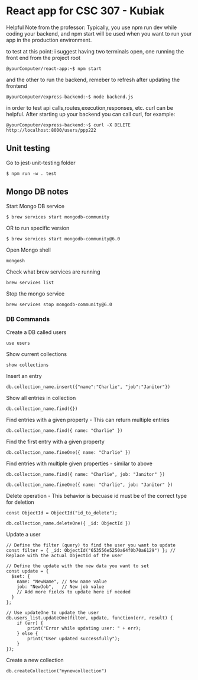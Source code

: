 # React app for CSC 307 - Kubiak

Helpful Note from the professor: Typically, you use npm run dev while coding your backend, and npm start will be used when you want to run your app in the production environment.

to test at this point: i suggest having two terminals open, one running the front end from the project root
```console
@yourComputer/react-app:~$ npm start
```

and the other to run the backend, remeber to refresh after updating the frontend
```console
@yourComputer/express-backend:~$ node backend.js
```

in order to test api calls,routes,execution,responses, etc. curl can be helpful. After starting up your backend you can call curl, for example: 
 ```console
@yourComputer/express-backend:~$ curl -X DELETE http://localhost:8000/users/ppp222
```
## Unit testing
Go to jest-unit-testing folder

```console
$ npm run -w . test
```

## Mongo DB notes

Start Mongo DB service
```console
$ brew services start mongodb-community
```
OR to run specific version
```console
$ brew services start mongodb-community@6.0
```

Open Mongo shell
```console
mongosh
```
Check what brew services are running
```console
brew services list
```
Stop the mongo service
```console
brew services stop mongodb-community@6.0
```

### DB Commands
Create a DB called users
```console
use users
```
Show current collections
```console
show collections
```
Insert an entry
```console
db.collection_name.insert({"name":"Charlie", "job":"Janitor"})
```
Show all entries in collection
```console
db.collection_name.find({})
```
Find entries with a given property - This can return multiple entries
```console
db.collection_name.find({ name: "Charlie" })
```
Find the first entry with a given property
```console
db.collection_name.fineOne({ name: "Charlie" })
```
Find entries with multiple given properties - similar to above
```console
db.collection_name.find({ name: "Charlie", job: "Janitor" })

db.collection_name.fineOne({ name: "Charlie", job: "Janitor" })
```
Delete operation - This behavior is becuase id must be of the correct type for deletion
```console
const ObjectId = ObjectId("id_to_delete");

db.collection_name.deleteOne({ _id: ObjectId })
```
Update a user
```console
// Define the filter (query) to find the user you want to update
const filter = { _id: ObjectId("653556e5250a64f0b70a6129") }; // Replace with the actual ObjectId of the user

// Define the update with the new data you want to set
const update = {
  $set: {
    name: "NewName", // New name value
    job: "NewJob",   // New job value
    // Add more fields to update here if needed
  }
};

// Use updateOne to update the user
db.users_list.updateOne(filter, update, function(err, result) {
    if (err) {
        print("Error while updating user: " + err);
    } else {
        print("User updated successfully");
    }
});
```
Create a new collection
```console
db.createCollection("mynewcollection")
```
